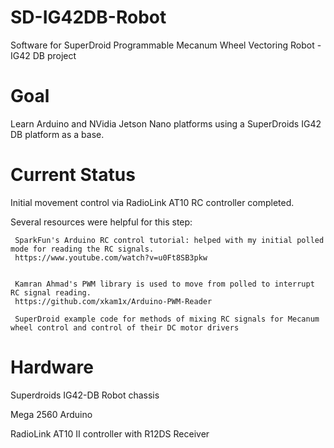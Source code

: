 # SD-IG42DB-Robot
Software for SuperDroid Programmable Mecanum Wheel Vectoring Robot - IG42 DB project

# Goal
Learn Arduino and NVidia Jetson Nano platforms using a SuperDroids IG42 DB platform as a base. 

# Current Status
Initial movement control via RadioLink AT10 RC controller completed. 

Several resources were helpful for this step:

     SparkFun's Arduino RC control tutorial: helped with my initial polled mode for reading the RC signals.
     https://www.youtube.com/watch?v=u0Ft8SB3pkw 
     
     
     Kamran Ahmad's PWM library is used to move from polled to interrupt RC signal reading.
     https://github.com/xkam1x/Arduino-PWM-Reader
     
     SuperDroid example code for methods of mixing RC signals for Mecanum wheel control and control of their DC motor drivers
     
# Hardware
  Superdroids IG42-DB Robot chassis
  
  Mega 2560 Arduino
  
  RadioLink AT10 II controller with R12DS Receiver
  
